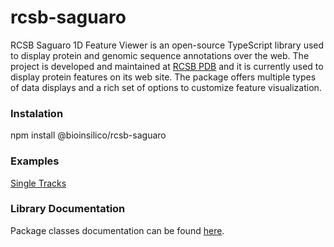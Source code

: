 # rcsb-saguaro

RCSB Saguaro 1D Feature Viewer is an open-source TypeScript library used to display protein and genomic sequence annotations over the web.
The project is developed and maintained at <a href="https://rcsb.org">RCSB PDB</a> and it is currently used to display protein features on its web site.
The package offers multiple types of data displays and a rich set of options to customize feature visualization.
<h3>Instalation</h3>
npm install @bioinsilico/rcsb-saguaro
<h3>Examples</h3>
<a href="https://rcsb.github.io/rcsb-saguaro/examples/example.html">Single Tracks</a>
<h3>Library Documentation</h3>
Package classes documentation can be found <a href="https://rcsb.github.io/rcsb-saguaro">here</a>.



